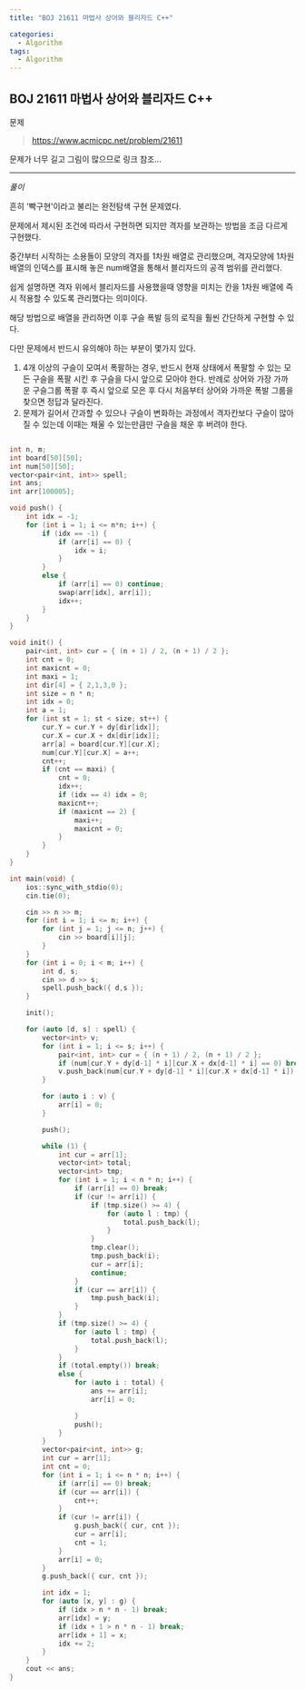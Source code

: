 ```yaml
---
title: "BOJ 21611 마법사 상어와 블리자드 C++"

categories:
  - Algorithm
tags:
  - Algorithm
---
```


## BOJ 21611 마법사 상어와 블리자드 C++

문제

> https://www.acmicpc.net/problem/21611

문제가 너무 길고 그림이 많으므로 링크 참조...

---

_풀이_

흔히 '빡구현'이라고 불리는 완전탐색 구현 문제였다.

문제에서 제시된 조건에 따라서 구현하면 되지만 격자를 보관하는 방법을 조금 다르게 구현했다.

중간부터 시작하는 소용돌이 모양의 격자를 1차원 배열로 관리했으며, 격자모양에 1차원 배열의 인덱스를 표시해 놓은 num배열을 통해서 블리자드의 공격 범위를 관리했다.

쉽게 설명하면 격자 위에서 블리자드를 사용했을때 영향을 미치는 칸을 1차원 배열에 즉시 적용할 수 있도록 관리했다는 의미이다.

해당 방법으로 배열을 관리하면 이후 구슬 폭발 등의 로직을 훨씬 간단하게 구현할 수 있다.

다만 문제에서 반드시 유의해야 하는 부분이 몇가지 있다.

1. 4개 이상의 구슬이 모여서 폭팔하는 경우, 반드시 현재 상태에서 폭팔할 수 있는 모든 구슬을 폭팔 시킨 후 구슬을 다시 앞으로 모아야 한다. 반례로 상어와 가장 가까운 구슬그룹 폭팔 후 즉시 앞으로 모은 후 다시 처음부터 상어와 가까운 폭발 그룹을 찾으면 정답과 달라진다.
2. 문제가 길어서 간과할 수 있으나 구슬이 변화하는 과정에서 격자칸보다 구슬이 많아질 수 있는데 이때는 채울 수 있는만큼만 구슬을 채운 후 버려야 한다.

```c++

int n, m;
int board[50][50];
int num[50][50];
vector<pair<int, int>> spell;
int ans;
int arr[100005];

void push() {
    int idx = -1;
    for (int i = 1; i <= n*n; i++) {
        if (idx == -1) {
            if (arr[i] == 0) {
                idx = i;
            }
        }
        else {
            if (arr[i] == 0) continue;
            swap(arr[idx], arr[i]);
            idx++;
        }
    }
}

void init() {
    pair<int, int> cur = { (n + 1) / 2, (n + 1) / 2 };
    int cnt = 0;
    int maxicnt = 0;
    int maxi = 1;
    int dir[4] = { 2,1,3,0 };
    int size = n * n;
    int idx = 0;
    int a = 1;
    for (int st = 1; st < size; st++) {
        cur.Y = cur.Y + dy[dir[idx]];
        cur.X = cur.X + dx[dir[idx]];
        arr[a] = board[cur.Y][cur.X];
        num[cur.Y][cur.X] = a++;
        cnt++;
        if (cnt == maxi) {
            cnt = 0;
            idx++;
            if (idx == 4) idx = 0;
            maxicnt++;
            if (maxicnt == 2) {
                maxi++;
                maxicnt = 0;
            }
        }
    }
}

int main(void) {
    ios::sync_with_stdio(0);
    cin.tie(0);

    cin >> n >> m;
    for (int i = 1; i <= n; i++) {
        for (int j = 1; j <= n; j++) {
            cin >> board[i][j];
        }
    }
    for (int i = 0; i < m; i++) {
        int d, s;
        cin >> d >> s;
        spell.push_back({ d,s });
    }

    init();

    for (auto [d, s] : spell) {
        vector<int> v;
        for (int i = 1; i <= s; i++) {
            pair<int, int> cur = { (n + 1) / 2, (n + 1) / 2 };
            if (num[cur.Y + dy[d-1] * i][cur.X + dx[d-1] * i] == 0) break;
            v.push_back(num[cur.Y + dy[d-1] * i][cur.X + dx[d-1] * i]);
        }

        for (auto i : v) {
            arr[i] = 0;
        }

        push();

        while (1) {
            int cur = arr[1];
            vector<int> total;
            vector<int> tmp;
            for (int i = 1; i < n * n; i++) {
                if (arr[i] == 0) break;
                if (cur != arr[i]) {
                    if (tmp.size() >= 4) {
                        for (auto l : tmp) {
                            total.push_back(l);
                        }
                    }
                    tmp.clear();
                    tmp.push_back(i);
                    cur = arr[i];
                    continue;
                }
                if (cur == arr[i]) {
                    tmp.push_back(i);
                }
            }
            if (tmp.size() >= 4) {
                for (auto l : tmp) {
                    total.push_back(l);
                }
            }
            if (total.empty()) break;
            else {
                for (auto i : total) {
                    ans += arr[i];
                    arr[i] = 0;

                }
                push();
            }
        }
        vector<pair<int, int>> g;
        int cur = arr[1];
        int cnt = 0;
        for (int i = 1; i <= n * n; i++) {
            if (arr[i] == 0) break;
            if (cur == arr[i]) {
                cnt++;
            }
            if (cur != arr[i]) {
                g.push_back({ cur, cnt });
                cur = arr[i];
                cnt = 1;
            }
            arr[i] = 0;
        }
        g.push_back({ cur, cnt });

        int idx = 1;
        for (auto [x, y] : g) {
            if (idx > n * n - 1) break;
            arr[idx] = y;
            if (idx + 1 > n * n - 1) break;
            arr[idx + 1] = x;
            idx += 2;
        }
    }
    cout << ans;
}

```
